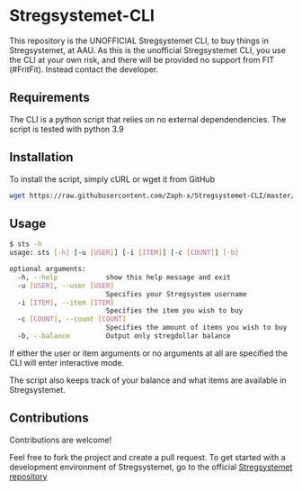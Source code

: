 # Stregsystemet-CLI

This repository is the UNOFFICIAL Stregsystemet CLI, to buy things in Stregsystemet, at AAU.
As this is the unofficial Stregsystemet CLI, you use the CLI at your own risk, and there will be provided no support from FIT (#FritFit). Instead contact the developer.

## Requirements

The CLI is a python script that relies on no external dependendencies. The script is tested with python 3.9

## Installation

To install the script, simply cURL or wget it from GitHub

```bash
wget https://raw.githubusercontent.com/Zaph-x/Stregsystemet-CLI/master/main.py -O sts
```

## Usage

```bash
$ sts -h
usage: sts [-h] [-u [USER]] [-i [ITEM]] [-c [COUNT]] [-b]

optional arguments:
  -h, --help            show this help message and exit
  -u [USER], --user [USER]
                        Specifies your Stregsystem username
  -i [ITEM], --item [ITEM]
                        Specifies the item you wish to buy
  -c [COUNT], --count [COUNT]
                        Specifies the amount of items you wish to buy
  -b, --balance         Output only stregdollar balance
  ```

If either the user or item arguments or no arguments at all are specified the CLI will enter interactive mode.

The script also keeps track of your balance and what items are available in Stregsystemet.

## Contributions

Contributions are welcome!

Feel free to fork the project and create a pull request. 
To get started with a development environment of Stregsystemet, go to the official [Stregsystemet repository](https://github.com/f-klubben/stregsystemet)
